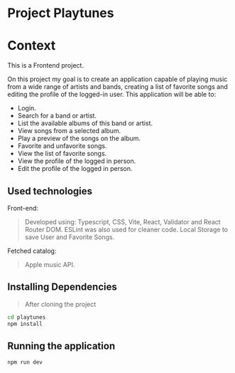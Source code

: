 # Project Playtunes

# Context
This is a Frontend project.

On this project my goal is to create an application capable of playing music from a wide range of artists and bands, creating a list of favorite songs and editing the profile of the logged-in user. This application will be able to:

- Login.
- Search for a band or artist.
- List the available albums of this band or artist.
- View songs from a selected album.
- Play a preview of the songs on the album.
- Favorite and unfavorite songs.
- View the list of favorite songs.
- View the profile of the logged in person.
- Edit the profile of the logged in person.

## Used technologies

Front-end:
> Developed using: Typescript, CSS, Vite, React, Validator and React Router DOM.
> ESLint was also used for cleaner code.
> Local Storage to save User and Favorite Songs.

Fetched catalog:
> Apple music API.

## Installing Dependencies

> After cloning the project

```bash
cd playtunes
npm install
```

## Running the application
  
    
  ```
  npm run dev
  ```
